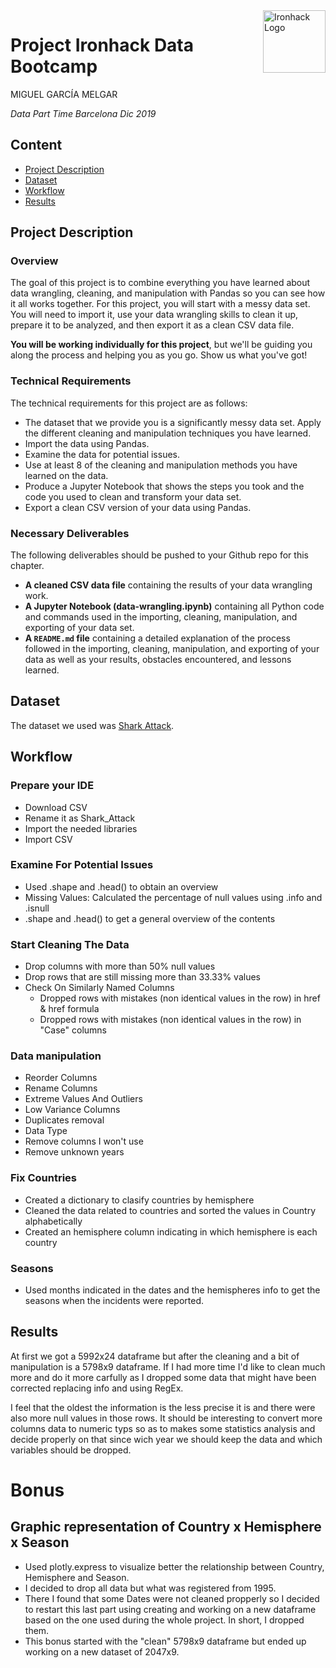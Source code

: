 <img src="https://bit.ly/2VnXWr2" alt="Ironhack Logo" width="100" align="right"/>


#   Project Ironhack Data Bootcamp

MIGUEL GARCÍA MELGAR

*Data Part Time Barcelona Dic 2019*


## Content
- [Project Description](#project)
- [Dataset](#dataset)
- [Workflow](#workflow)
- [Results](#results)

<a name="project"></a>

## Project Description

### Overview

The goal of this project is to combine everything you have learned about data wrangling, cleaning, and manipulation with Pandas so you can see how it all works together. For this project, you will start with a messy data set. You will need to import it, use your data wrangling skills to clean it up, prepare it to be analyzed, and then export it as a clean CSV data file.

**You will be working individually for this project**, but we'll be guiding you along the process and helping you as you go. Show us what you've got!


### Technical Requirements

The technical requirements for this project are as follows:

* The dataset that we provide you is a significantly messy data set. Apply the different cleaning and manipulation techniques you have learned.
* Import the data using Pandas.
* Examine the data for potential issues.
* Use at least 8 of the cleaning and manipulation methods you have learned on the data.
* Produce a Jupyter Notebook that shows the steps you took and the code you used to clean and transform your data set.
* Export a clean CSV version of your data using Pandas.

### Necessary Deliverables

The following deliverables should be pushed to your Github repo for this chapter.

* **A cleaned CSV data file** containing the results of your data wrangling work.
* **A Jupyter Notebook (data-wrangling.ipynb)** containing all Python code and commands used in the importing, cleaning, manipulation, and exporting of your data set.
* **A ``README.md`` file** containing a detailed explanation of the process followed in the importing, cleaning, manipulation, and exporting of your data as well as your results, obstacles encountered, and lessons learned.

<a name="dataset"></a>

## Dataset
 
 The dataset we used was [Shark Attack](https://www.kaggle.com/teajay/global-shark-attacks/version/1).


<a name="workflow"></a>

## Workflow

### Prepare your IDE

- Download CSV
- Rename it as Shark_Attack
- Import the needed libraries
- Import CSV 

### Examine For Potential Issues
- Used .shape and .head() to obtain an overview
- Missing Values: Calculated the percentage of null values using .info and .isnull
- .shape and .head() to get a general overview of the contents
### Start Cleaning The Data
- Drop columns with more than 50% null values
- Drop rows that are still missing more than 33.33% values
- Check On Similarly Named Columns
  - Dropped rows with mistakes (non identical values in the row) in href & href formula
  - Dropped rows with mistakes (non identical values in the row) in "Case" columns
### Data manipulation
- Reorder Columns
- Rename Columns
- Extreme Values And Outliers
- Low Variance Columns
- Duplicates removal
- Data Type
- Remove columns I won't use
- Remove unknown years
### Fix Countries
- Created a dictionary to clasify countries by hemisphere
- Cleaned the data related to countries and sorted the values in Country alphabetically
- Created an hemisphere column indicating in which hemisphere is each country
### Seasons
- Used months indicated in the dates and the hemispheres info to get the seasons when the incidents were reported.
<a name="results"></a>

## Results

At first we got a 5992x24 dataframe but after the cleaning and a bit of manipulation is a 5798x9 dataframe. If I had more time I'd like to clean much more and do it more carfully as I dropped some data that might have been corrected replacing info and using RegEx.

I feel that the oldest the information is the less precise it is and there were also more null values in those rows. It should be interesting to convert more columns data to numeric typs so as to makes some statistics analysis and decide properly on that since wich year we should keep the data and which variables should be dropped.


# Bonus

## Graphic representation of Country x Hemisphere x Season
- Used plotly.express to visualize better the relationship between Country, Hemisphere and Season.
- I decided to drop all data but what was registered from 1995.
- There I found that some Dates were not cleaned propperly so I decided to restart this last part using creating and working on a new dataframe based on the one used during the whole project. In short, I dropped them.
- This bonus started with the "clean" 5798x9 dataframe but ended up working on a new dataset of 2047x9.


